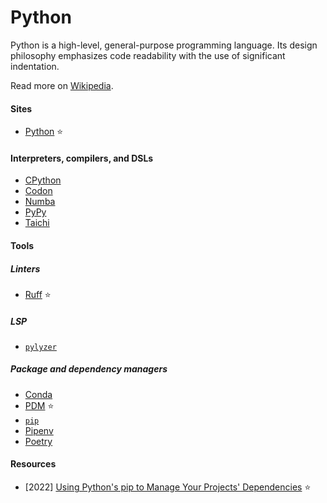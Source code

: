 # Python

Python is a high-level, general-purpose programming language. Its design philosophy emphasizes code readability with the use of significant indentation.

Read more on [Wikipedia](https://en.wikipedia.org/wiki/Python_(programming_language)).

#### Sites
- [Python](https://www.python.org) ⭐

#### Interpreters, compilers, and DSLs
- [CPython](https://en.wikipedia.org/wiki/CPython)
- [Codon](https://github.com/exaloop/codon)
- [Numba](https://en.wikipedia.org/wiki/Numba)
- [PyPy](https://en.wikipedia.org/wiki/PyPy)
- [Taichi](https://www.taichi-lang.org)

#### Tools

##### Linters
- [Ruff](https://github.com/charliermarsh/ruff) ⭐

##### LSP
- [`pylyzer`](https://github.com/mtshiba/pylyzer)

##### Package and dependency managers
- [Conda](https://conda.io)
- [PDM](https://pdm.fming.dev) ⭐
- [`pip`](https://pip.pypa.io)
- [Pipenv](https://pipenv.pypa.io)
- [Poetry](https://python-poetry.org)

#### Resources
- [2022] [Using Python's pip to Manage Your Projects' Dependencies](https://realpython.com/what-is-pip) ⭐
